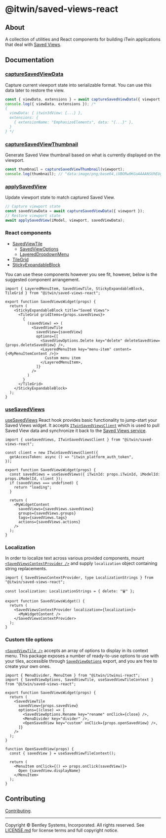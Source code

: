 # @itwin/saved-views-react

## About

A collection of utilities and React components for building iTwin applications that deal with [Saved Views](https://developer.bentley.com/apis/savedviews/overview/).

## Documentation

### [captureSavedViewData](./src/captureSavedViewData.ts)

Capture current viewport state into serializable format. You can use this data later to restore the view.

```ts
const { viewData, extensions } = await captureSavedViewData({ viewport });
console.log({ viewData, extensions }); /*
{
  viewData: { itwin3dView: {...} },
  extensions: {
    { extensionName: "EmphasizeElements", data: "{...}" },
  }
} */
```

### [captureSavedViewThumbnail](./src/captureSavedViewThumbnail.ts)

Generate Saved View thumbnail based on what is currently displayed on the viewport.

```ts
const thumbnail = captureSavedViewThumbnail(viewport);
console.log(thumbnail); // "data:image/png;base64,iVBORw0KGoAAAANSUhEUg..."
```

### [applySavedView](./src/applySavedView.ts)

Update viewport state to match captured Saved View.

```ts
// Capture viewport state
const savedViewData = await captureSavedViewData({ viewport });
// Restore viewport state
await applySavedView(iModel, viewport, savedViewData);
```

### React components

* [SavedViewTile](./src/SavedViewTile/SavedViewTile.tsx)
  * [SavedViewOptions](./src/SavedViewTile/SavedViewOptions.tsx)
  * [LayeredDropdownMenu](./src/LayeredDropdownMenu/LayeredDropdownMenu.tsx)
* [TileGrid](./src/TileGrid/TileGrid.tsx)
* [StickyExpandableBlock](./src/StickyExpandableBlock/StickyExpandableBlock.tsx)

You can use these components however you see fit, however, below is the suggested component arrangement.

```tsx
import { LayeredMenuItem, SavedViewTile, StickyExpandableBlock, TileGrid } from "@itwin/saved-views-react";

export function SavedViewsWidget(props) {
  return (
    <StickyExpandableBlock title="Saved Views">
      <TileGrid gridItems={props.savedViews}>
        {
          (savedView) => (
            <SavedViewTile
              savedView={savedView}
              options={[
                <SavedViewOptions.Delete key="delete" deleteSavedView={props.deleteSavedView} />,
                <LayeredMenuItem key="menu-item" content={<MyMenuItemContent />}>
                  Custom menu item
                </LayeredMenuItem>,
              ]}
            />
          )
        }
      </TileGrid>
    </StickyExpandableBlock>
  );
}
```

### [useSavedViews](./src/useSavedViews.tsx)

[useSavedViews](./src/useSavedViews.tsx) React hook provides basic functionality to jump-start your Saved Views widget. It accepts [`ITwinSavedViewsClient`](./src/SavedViewsClient/ITwinSavedViewsClient.ts) which is used to pull Saved View data and synchronize it back to the [Saved Views service](https://developer.bentley.com/apis/savedviews/overview/).

```tsx
import { useSavedViews, ITwinSavedViewsClient } from "@itwin/saved-views-react";

const client = new ITwinSavedViewsClient({
  getAccessToken: async () => "itwin_platform_auth_token",
});

export function SavedViewsWidget(props) {
  const savedViews = useSavedViews({ iTwinId: props.iTwinId, iModelId: props.iModelId, client });
  if (savedViews === undefined) {
    return "loading";
  }

  return (
    <MyWidgetContent
      savedViews={savedViews.savedViews}
      groups={savedViews.groups}
      tags={savedViews.tags}
      actions={savedViews.actions}
    />
  );
}
```

### Localization

In order to localize text across various provided components, mount [`<SavedViewsContextProvider />`](./src/SavedViewsContext.tsx) and supply `localization` object containing string replacements.

```tsx
import { SavedViewsContextProvider, type LocalizationStrings } from "@itwin/saved-views-react";

const localization: LocalizationStrings = { delete: "🗑️" };

export function SavedViewsWidget() {
  return (
    <SavedViewsContextProvider localization={localization}>
      <MyWidgetContent />
    </SavedViewsContextProvider>
  );
}

```

### Custom tile options

[`<SavedViewTile />`](./src/SavedViewTile/SavedViewTile.tsx) accepts an array of options to display in its context menu. This package exposes a number of ready-to-use options to use with your tiles, accessible through [`SavedViewOptions`](./src/SavedViewTile//SavedViewOptions.tsx) export, and you are free to create your own ones.

```tsx
import { MenuDivider, MenuItem } from "@itwin/itwinui-react";
import { SavedViewOptions, SavedViewTile, useSavedViewTileContext } from "@itwin/saved-views-react";

export function SavedViewsWidget(props) {
  return (
    <SavedViewTile
      savedView={props.savedView}
      options={(close) => [
        <SavedViewOptions.Rename key="rename" onClick={close} />,
        <MenuDivider key="divider" />,
        <OpenSavedView key="custom" onClick={props.openSavedView} />,
      ]}
    />
  );
}

function OpenSavedView(props) {
  const { savedView } = useSavedViewTileContext();

  return (
    <MenuItem onClick={() => props.onClick(savedView)}>
      Open {savedView.displayName}
    </MenuItem>
  );
}
```

## Contributing

 [Contributing](../../README.md#contributing).

---

Copyright © Bentley Systems, Incorporated. All rights reserved. See [LICENSE.md](./LICENSE.md) for license terms and full copyright notice.
